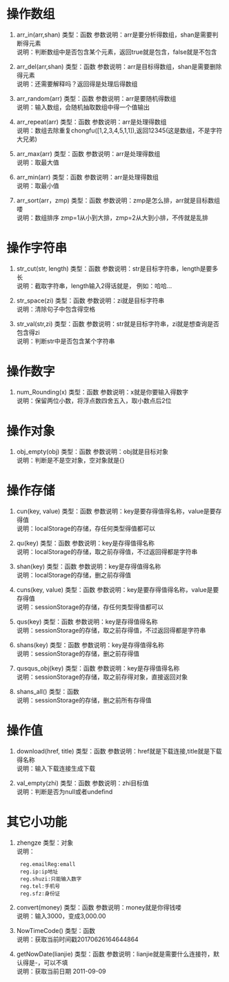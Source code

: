 # 操作数组
1. arr_in(arr,shan) 类型：函数        参数说明：arr是要分析得数组，shan是需要判断得元素  
    说明：判断数组中是否包含某个元素，返回true就是包含，false就是不包含

2. arr_del(arr,shan) 类型：函数        参数说明：arr是目标得数组，shan是需要删除得元素  
    说明：还需要解释吗？返回得是处理后得数组

3. arr_random(arr) 类型：函数        参数说明：arr是要随机得数组  
    说明：输入数组，会随机抽取数组中得一个值输出

4. arr_repeat(arr) 类型：函数        参数说明：arr是处理得数组  
    说明：数组去除重复chongfu([1,2,3,4,5,1,1]),返回12345(这是数组，不是字符大兄弟)

5. arr_max(arr) 类型：函数        参数说明：arr是处理得数组  
    说明：取最大值

6. arr_min(arr) 类型：函数        参数说明：arr是处理得数组  
    说明：取最小值

7. arr_sort(arr，zmp) 类型：函数        参数说明：zmp是怎么排，arr就是目标数组喽  
    说明：数组排序 zmp=1从小到大排，zmp=2从大到小排，不传就是乱排

# 操作字符串
1. str_cut(str, length) 类型：函数        参数说明：str是目标字符串，length是要多长  
    说明：截取字符串，length输入2得话就是，  例如：哈哈...

2. str_space(zi) 类型：函数        参数说明：zi就是目标字符串  
    说明：清除句子中包含得空格
    
3. str_val(str,zi) 类型：函数        参数说明：str就是目标字符串，zi就是想查询是否包含得zi  
    说明：判断str中是否包含某个字符串

# 操作数字
1. num_Rounding(x) 类型：函数        参数说明：x就是你要输入得数字  
    说明：保留两位小数，将浮点数四舍五入，取小数点后2位

# 操作对象
1. obj_empty(obj) 类型：函数        参数说明：obj就是目标对象  
    说明：判断是不是空对象，空对象就是{}  
    
# 操作存储
1. cun(key, value) 类型：函数        参数说明：key是要存得值得名称，value是要存得值  
    说明：localStorage的存储，存任何类型得值都可以

2. qu(key) 类型：函数        参数说明：key是存得值得名称  
    说明：localStorage的存储，取之前存得值，不过返回得都是字符串

3. shan(key) 类型：函数        参数说明：key是存得值得名称  
    说明：localStorage的存储，删之前存得值

4. cuns(key, value) 类型：函数        参数说明：key是要存得值得名称，value是要存得值  
    说明：sessionStorage的存储，存任何类型得值都可以

5. qus(key) 类型：函数        参数说明：key是存得值得名称  
    说明：sessionStorage的存储，取之前存得值，不过返回得都是字符串

6. shans(key) 类型：函数        参数说明：key是存得值得名称  
    说明：sessionStorage的存储，删之前存得值

7. qusqus_obj(key) 类型：函数        参数说明：key是存得值得名称  
    说明：sessionStorage的存储，取之前存得对象，直接返回对象

8. shans_all() 类型：函数  
    说明：sessionStorage的存储，删之前所有存得值
    
# 操作值
1. download(href, title) 类型：函数        参数说明：href就是下载连接,title就是下载得名称  
    说明：输入下载连接生成下载

2. val_empty(zhi) 类型：函数        参数说明：zhi目标值  
    说明：判断是否为null或者undefind
    
# 其它小功能
1. zhengze 类型：对象  
    说明：  
    
        reg.emailReg:emall  
        reg.ip:ip地址  
        reg.shuzi:只能输入数字  
        reg.tel:手机号  
        reg.sfz:身份证  


2. convert(money) 类型：函数        参数说明：money就是你得钱喽  
    说明：输入3000，变成3,000.00

3. NowTimeCode() 类型：函数  
    说明：获取当前时间戳20170626164644864

4. getNowDate(lianjie) 类型：函数   参数说明：lianjie就是需要什么连接符，默认得是-，可以不填  
    说明：获取当前日期 2011-09-09






